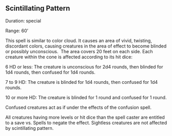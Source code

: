 ## Scintillating Pattern             

Duration: special

Range: 60’

This spell is similar to color cloud. It causes an area of vivid, twisting, discordant colors, causing creatures in the area of effect to become blinded or possibly unconscious.  The area covers 20 feet on each side. Each creature within the cone is affected according to its hit dice:

6 HD or less: The creature is unconscious for 2d4 rounds, then blinded for 1d4 rounds, then confused for 1d4 rounds.

7 to 9 HD: The creature is blinded for 1d4 rounds, then confused for 1d4 rounds.

10 or more HD: The creature is blinded for 1 round and confused for 1 round.

Confused creatures act as if under the effects of the confusion spell.

All creatures having more levels or hit dice than the spell caster are entitled to a save vs. Spells to negate the effect. Sightless creatures are not affected by scintillating pattern.